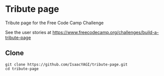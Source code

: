 # Tribute page

Tribute page for the Free Code Camp Challenge

See the user stories at https://www.freecodecamp.org/challenges/build-a-tribute-page

## Clone

```shell
git clone https://github.com/IsaacYAGI/tribute-page.git
cd tribute-page
```